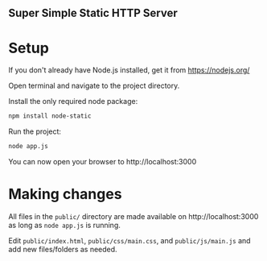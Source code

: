 Super Simple Static HTTP Server
-------------------------------
Setup
=====
If you don't already have Node.js installed, get it from https://nodejs.org/

Open terminal and navigate to the project directory.

Install the only required node package:
```sh
npm install node-static
```

Run the project:
```sh
node app.js
```

You can now open your browser to http://localhost:3000

Making changes
==============
All files in the `public/` directory are made available on http://localhost:3000 as long as `node app.js` is running.

Edit `public/index.html`, `public/css/main.css`, and `public/js/main.js` and add new files/folders as needed.

